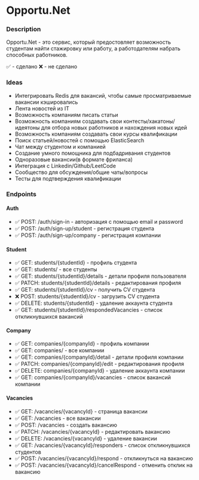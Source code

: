 # Opportu.Net

### Description
Opportu.Net - это сервис, который предостовляет возможность студентам найти стажировку или работу, а работодателям набрать способных работников.

✅ - сделано
❌ - не сделано

### Ideas
* Интегрировать Redis для вакансий, чтобы самые просматриваемые вакансии кэшировались
* Лента новостей из IT
* Возможность компаниям писать статьи
* Возможность компаниям создавать свои контесты/хакатоны/идеятоны для отбора новых работников и нахождения новых идей
* Возможность компаниям создавать свои курсы квалификации
* Поиск статьей/новостей с помощью ElasticSearch
* Чат между студентом и компанией
* Создание умного помощника для подбадривания студентов
* Одноразовые вакансии(в формате фриланса)
* Интеграция с Linkedin/Github/LeetCode
* Сообщество для обсуждения/общие чаты/вопросы
* Тесты для подтверждения квалификации

### Endpoints
#### Auth
* ✅ POST: /auth/sign-in - авторизация с помощью email и password
* ✅ POST: /auth/sign-up/student - регистрация студента
* ✅ POST: /auth/sign-up/company - регистрация компании

#### Student
* ✅ GET: students/{studentId} - профиль студента
* ✅ GET: students/ - все студенты
* ✅ GET: students/{studentId}/details - детали профиля пользователя
* ✅ PATCH: students/{studentId}/details - редактирования профиля
* ✅ GET: students/{studentId}/cv - получить CV студента
* ❌ POST: students/{studentId}/cv - загрузить CV студента
* ✅ DELETE: students/{studentId} - удаление аккаунта студента
* ✅ GET: students/{studentId}/respondedVacancies - список откликнувшихся вакансий

#### Company
* ✅ GET: companies/{companyId} - профиль компании
* ✅ GET: companies/ - все компании
* ✅ GET: companies/{companyId}/detail - детали профиля компании
* ✅ PATCH: companies/{companyId}/edit - редактирования профиля
* ✅ DELETE: companies/{companyId} - удаление аккаунта компании
* ✅ GET: companies/{companyId}/vacancies - список вакансий компании

#### Vacancies
* ✅ GET: /vacancies/{vacancyId} - страница вакансии
* ✅ GET: /vacancies - все вакансии
* ✅ POST: /vacancies - создать вакансию
* ✅ PATCH: /vacancies/{vacancyId} - редактировать вакансию
* ✅ DELETE: /vacancies/{vacancyId} - удаление вакансии
* ✅ GET: /vacancies/{vacancyId}/responders - список откликнувшихся студентов
* ✅ POST: /vacancies/{vacancyId}/respond - откликнуться на вакансию
* ✅ POST: /vacancies/{vacancyId}/cancelRespond - отменить отклик на вакансию


